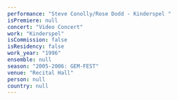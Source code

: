 ```yaml
---
performance: "Steve Conolly/Rose Dodd - Kinderspel "
isPremiere: null
concert: "Video Concert"
work: "Kinderspel"
isCommission: false
isResidency: false
work_year: "1996"
ensemble: null
season: "2005-2006: GEM-FEST"
venue: "Recital Hall"
person: null
country: null
---
```


